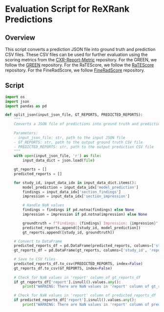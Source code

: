 # Evaluation Script for ReXRank Predictions

## Overview
This script converts a prediction JSON file into ground truth and prediction CSV files. These CSV files can be used for further evaluation using the scoring metrics from the [CXR-Report-Metric](https://github.com/rajpurkarlab/CXR-Report-Metric) repository. For the GREEN, we follow the [GREEN](https://github.com/Stanford-AIMI/GREEN) repository. For the RaTEScore, we follow the [RaTEScore](https://github.com/MAGIC-AI4Med/RaTEScore) repository. For the FineRadScore, we follow [FineRadScore](https://github.com/rajpurkarlab/FineRadScore) repository.
## Script

```python
import os
import json
import pandas as pd

def split_json(input_json_file, GT_REPORTS, PREDICTED_REPORTS):
    """
    Converts a JSON file of predictions into ground truth and prediction CSV files.
    
    Parameters:
    - input_json_file: str, path to the input JSON file
    - GT_REPORTS: str, path to the output ground truth CSV file
    - PREDICTED_REPORTS: str, path to the output prediction CSV file
    """
    with open(input_json_file, 'r') as file:
        input_data_dict = json.load(file)

    gt_reports = []
    predicted_reports = []

    for study_id, input_data_idx in input_data_dict.items():
        model_prediction = input_data_idx['model_prediction']
        findings = input_data_idx['section_findings']
        impression = input_data_idx['section_impression']

        # Handle NaN values
        findings = findings if pd.notna(findings) else None
        impression = impression if pd.notna(impression) else None

        groundtruth = f"Findings: {findings} Impression: {impression}"
        predicted_reports.append([study_id, model_prediction])
        gt_reports.append([study_id, groundtruth])

    # Convert to DataFrame
    predicted_reports_df = pd.DataFrame(predicted_reports, columns=['study_id', 'report'])
    gt_reports_df = pd.DataFrame(gt_reports, columns=['study_id', 'report'])

    # Save to CSV files
    predicted_reports_df.to_csv(PREDICTED_REPORTS, index=False)
    gt_reports_df.to_csv(GT_REPORTS, index=False)
    
    # Check for NaN values in 'report' column of gt_reports_df
    if gt_reports_df['report'].isnull().values.any():
        print("WARNING: There are NaN values in 'report' column of gt_reports_df.")

    # Check for NaN values in 'report' column of predicted_reports_df
    if predicted_reports_df['report'].isnull().values.any():
        print("WARNING: There are NaN values in 'report' column of predicted_reports_df.")
